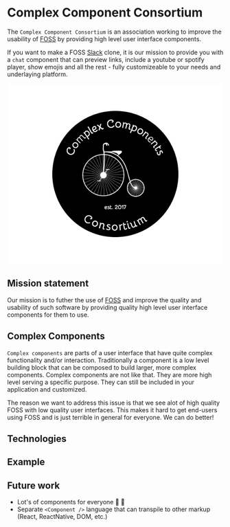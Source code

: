 # Complex Component Consortium

The `Complex Component Consortium` is an association working to improve the usability of [FOSS](https://en.wikipedia.org/wiki/Free_and_open-source_software) by providing high level user interface components.

If you want to make a FOSS [Slack](https://slack.com/) clone, it is our mission to provide you with a `chat` component that can preview links, include a youtube or spotify player, show emojis and all the rest - fully customizeable to your needs and underlaying platform.

![Logo](ccc-logo.png)

## Mission statement

Our mission is to futher the use of [FOSS](https://en.wikipedia.org/wiki/Free_and_open-source_software) and improve the quality and usability of such software by providing quality high level user interface components for them to use. 

## Complex Components

`Complex components` are parts of a user interface that have quite complex functionality and/or interaction. Traditionally a component is a low level building block that can be composed to build larger, more complex components. Complex components are not like that. They are more high level serving a specific purpose. They can still be included in your application and customized.

The reason we want to address this issue is that we see alot of high quality FOSS with low quality user interfaces. This makes it hard to get end-users using FOSS and is just terrible in general for everyone. We can do better!

## Technologies

## Example

## Future work

* Lot's of components for everyone :tada: :rocket:
* Separate `<Component />` language that can transpile to other markup (React, ReactNative, DOM, etc.)
